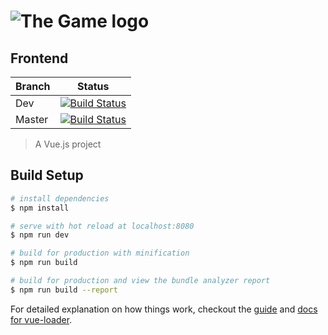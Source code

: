 # ![The Game logo](https://github.com/jwillp/thegame-frontend/blob/dev/src/assets/images/logo.png?raw=true)
## Frontend

|Branch | Status |
|-------|--------|
|Dev   | [![Build Status](https://travis-ci.org/jwillp/thegame-frontend.svg?branch=dev)](https://travis-ci.org/jwillp/thegame-frontend)   |
|Master | [![Build Status](https://travis-ci.org/jwillp/thegame-frontend.svg?branch=master)](https://travis-ci.org/jwillp/thegame-frontend) |    


> A Vue.js project

## Build Setup

``` bash
# install dependencies
$ npm install

# serve with hot reload at localhost:8080
$ npm run dev

# build for production with minification
$ npm run build

# build for production and view the bundle analyzer report
$ npm run build --report
```

For detailed explanation on how things work, checkout the [guide](http://vuejs-templates.github.io/webpack/) and [docs for vue-loader](http://vuejs.github.io/vue-loader).
